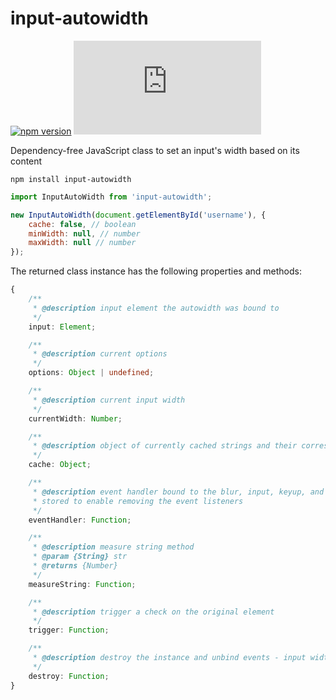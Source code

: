 # input-autowidth

[![npm version](https://img.shields.io/npm/v/input-autowidth.svg)](http://npm.im/input-autowidth)
[![gzip size](http://img.badgesize.io/https://unpkg.com/input-autowidth/dist/input-autowidth.min.js?compression=gzip)](https://unpkg.com/input-autowidth/dist/input-autowidth.min.js)

Dependency-free JavaScript class to set an input's width based on its content

```
npm install input-autowidth
```

```javascript
import InputAutoWidth from 'input-autowidth';

new InputAutoWidth(document.getElementById('username'), {
    cache: false, // boolean
    minWidth: null, // number
    maxWidth: null // number
});
```

The returned class instance has the following properties and methods:

```typescript
{
    /**
     * @description input element the autowidth was bound to
     */
    input: Element;

    /**
     * @description current options
     */
    options: Object | undefined;

    /**
     * @description current input width
     */
    currentWidth: Number;

    /**
     * @description object of currently cached strings and their corresponding widths
     */
    cache: Object;

    /**
     * @description event handler bound to the blur, input, keyup, and keydown events on the input
     * stored to enable removing the event listeners
     */
    eventHandler: Function;

    /**
     * @description measure string method
     * @param {String} str
     * @returns {Number}
     */
    measureString: Function;

    /**
     * @description trigger a check on the original element
     */
    trigger: Function;

    /**
     * @description destroy the instance and unbind events - input width will remain set however
     */
    destroy: Function;
}
```
